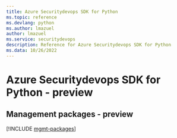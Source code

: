 ```yaml
---
title: Azure Securitydevops SDK for Python
ms.topic: reference
ms.devlang: python
ms.author: lmazuel
author: lmazuel
ms.service: securitydevops
description: Reference for Azure Securitydevops SDK for Python
ms.data: 10/26/2022
---
```

# Azure Securitydevops SDK for Python - preview

## Management packages - preview
[!INCLUDE [mgmt-packages](securitydevops-mgmt-index.md)]